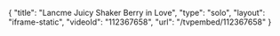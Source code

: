 {
    "title": "Lancme Juicy Shaker  Berry in Love",
    "type": "solo",
    "layout": "iframe-static",
    "videoId": "112367658",
    "url": "\/tvpembed\/112367658"
}